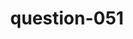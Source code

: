 ---
layout: question
title: question-051
number: 51
question: Name a country with a lot of ice
answer1: Iceland | 45
answer2: Russia | 22
answer3: Canada | 10
answer4: Greenland | 9
answer5: Norway | 5
answer6: Antarctica | 4
answer7: Alaska | 2
answer8:
answer9:
answer10:
---